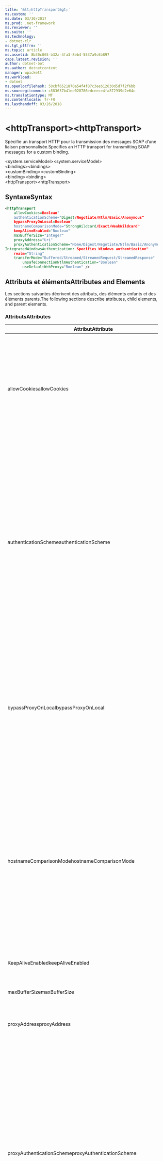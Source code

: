 ```yaml
---
title: '&lt;httpTransport&gt;'
ms.custom: ''
ms.date: 03/30/2017
ms.prod: .net-framework
ms.reviewer: ''
ms.suite: ''
ms.technology:
- dotnet-clr
ms.tgt_pltfrm: ''
ms.topic: article
ms.assetid: 8b30c065-b32a-4fa3-8eb4-5537a9c6b897
caps.latest.revision: ''
author: dotnet-bot
ms.author: dotnetcontent
manager: wpickett
ms.workload:
- dotnet
ms.openlocfilehash: 50cbf6521870a54f4f87c3eeb12030d5d7f2f6bb
ms.sourcegitcommit: c883637b41ee028786edceece4fa872939d2e64c
ms.translationtype: MT
ms.contentlocale: fr-FR
ms.lasthandoff: 03/26/2018
---
```

# <a name="lthttptransportgt"></a><span data-ttu-id="daa1e-102">&lt;httpTransport&gt;</span><span class="sxs-lookup"><span data-stu-id="daa1e-102">&lt;httpTransport&gt;</span></span>
<span data-ttu-id="daa1e-103">Spécifie un transport HTTP pour la transmission des messages SOAP d’une liaison personnalisée.</span><span class="sxs-lookup"><span data-stu-id="daa1e-103">Specifies an HTTP transport for transmitting SOAP messages for a custom binding.</span></span>  
  
 <span data-ttu-id="daa1e-104">\<system.serviceModel></span><span class="sxs-lookup"><span data-stu-id="daa1e-104">\<system.serviceModel></span></span>  
<span data-ttu-id="daa1e-105">\<bindings></span><span class="sxs-lookup"><span data-stu-id="daa1e-105">\<bindings></span></span>  
<span data-ttu-id="daa1e-106">\<customBinding></span><span class="sxs-lookup"><span data-stu-id="daa1e-106">\<customBinding></span></span>  
<span data-ttu-id="daa1e-107">\<binding></span><span class="sxs-lookup"><span data-stu-id="daa1e-107">\<binding></span></span>  
<span data-ttu-id="daa1e-108">\<httpTransport></span><span class="sxs-lookup"><span data-stu-id="daa1e-108">\<httpTransport></span></span>  
  
## <a name="syntax"></a><span data-ttu-id="daa1e-109">Syntaxe</span><span class="sxs-lookup"><span data-stu-id="daa1e-109">Syntax</span></span>  
  
```xml  
<httpTransport  
    allowCookies=Boolean"  
    authenticationScheme="Digest/Negotiate/Ntlm/Basic/Anonymous"  
    bypassProxyOnLocal=Boolean"  
    hostnameComparisonMode="StrongWildcard/Exact/WeakWildcard"  
    keepAliveEnabled="Boolean"  
    maxBufferSize="Integer"  
    proxyAddress="Uri"  
    proxyAuthenticationScheme="None/Digest/Negotiate/Ntlm/Basic/Anonymous"  
IntegratedWindowsAuthentication: Specifies Windows authentication"  
    realm="String"  
    transferMode="Buffered/Streamed/StreamedRequest/StreamedResponse"  
        unsafeConnectionNtlmAuthentication="Boolean"  
        useDefaultWebProxy="Boolean" />  
```  
  
## <a name="attributes-and-elements"></a><span data-ttu-id="daa1e-110">Attributs et éléments</span><span class="sxs-lookup"><span data-stu-id="daa1e-110">Attributes and Elements</span></span>  
 <span data-ttu-id="daa1e-111">Les sections suivantes décrivent des attributs, des éléments enfants et des éléments parents.</span><span class="sxs-lookup"><span data-stu-id="daa1e-111">The following sections describe attributes, child elements, and parent elements.</span></span>  
  
### <a name="attributes"></a><span data-ttu-id="daa1e-112">Attributs</span><span class="sxs-lookup"><span data-stu-id="daa1e-112">Attributes</span></span>  
  
|<span data-ttu-id="daa1e-113">Attribut</span><span class="sxs-lookup"><span data-stu-id="daa1e-113">Attribute</span></span>|<span data-ttu-id="daa1e-114">Description</span><span class="sxs-lookup"><span data-stu-id="daa1e-114">Description</span></span>|  
|---------------|-----------------|  
|<span data-ttu-id="daa1e-115">allowCookies</span><span class="sxs-lookup"><span data-stu-id="daa1e-115">allowCookies</span></span>|<span data-ttu-id="daa1e-116">Valeur booléenne qui spécifie si le client accepte les cookies et les propage dans de futures demandes.</span><span class="sxs-lookup"><span data-stu-id="daa1e-116">A Boolean value that specifies whether the client accepts cookies and propagates them on future requests.</span></span> <span data-ttu-id="daa1e-117">La valeur par défaut est `false`.</span><span class="sxs-lookup"><span data-stu-id="daa1e-117">The default is `false`.</span></span><br /><br /> <span data-ttu-id="daa1e-118">Vous pouvez utiliser cet attribut lorsque vous interagissez avec les services Web ASMX qui utilisent des cookies.</span><span class="sxs-lookup"><span data-stu-id="daa1e-118">You can use this attribute when you interact with ASMX Web services that use cookies.</span></span> <span data-ttu-id="daa1e-119">De cette manière, vous avez la certitude que les cookies retournés par le serveur sont automatiquement copiés dans toutes les futures demandes du client pour ce service.</span><span class="sxs-lookup"><span data-stu-id="daa1e-119">In this way, you can be sure that the cookies returned from the server are automatically copied to all future client requests for that service.</span></span>|  
|<span data-ttu-id="daa1e-120">authenticationScheme</span><span class="sxs-lookup"><span data-stu-id="daa1e-120">authenticationScheme</span></span>|<span data-ttu-id="daa1e-121">Spécifie le protocole utilisé pour authentifier des demandes du client qui sont traitées par un écouteur HTTP.</span><span class="sxs-lookup"><span data-stu-id="daa1e-121">Specifies the protocol used to authenticate client requests being processed by an HTTP listener.</span></span> <span data-ttu-id="daa1e-122">Les valeurs valides sont les suivantes :</span><span class="sxs-lookup"><span data-stu-id="daa1e-122">Valid values include the following:</span></span><br /><br /> <span data-ttu-id="daa1e-123">-Digest : Spécifie l’authentification digest.</span><span class="sxs-lookup"><span data-stu-id="daa1e-123">-   Digest: Specifies digest authentication.</span></span><br /><span data-ttu-id="daa1e-124">-Negotiate : Négocie avec le client pour déterminer le schéma d’authentification.</span><span class="sxs-lookup"><span data-stu-id="daa1e-124">-   Negotiate: Negotiates with the client to determine the authentication scheme.</span></span> <span data-ttu-id="daa1e-125">Si le client et le serveur prennent tous les deux en charge Kerberos, ce protocole est utilisé ; sinon, NTLM est utilisé.</span><span class="sxs-lookup"><span data-stu-id="daa1e-125">If both client and server support Kerberos, it is used; otherwise, NTLM is used.</span></span><br /><span data-ttu-id="daa1e-126">-Ntlm : Spécifie l’authentification NTLM.</span><span class="sxs-lookup"><span data-stu-id="daa1e-126">-   Ntlm: Specifies NTLM authentication.</span></span><br /><span data-ttu-id="daa1e-127">-Basic : Spécifie l’authentification de base.</span><span class="sxs-lookup"><span data-stu-id="daa1e-127">-   Basic: Specifies basic authentication.</span></span><br /><span data-ttu-id="daa1e-128">-Anonymous : Spécifie l’authentification anonyme.</span><span class="sxs-lookup"><span data-stu-id="daa1e-128">-   Anonymous: Specifies anonymous authentication.</span></span><br /><br /> <span data-ttu-id="daa1e-129">La valeur par défaut est Anonymous.</span><span class="sxs-lookup"><span data-stu-id="daa1e-129">The default is Anonymous.</span></span> <span data-ttu-id="daa1e-130">Cet attribut est de type <xref:System.Net.AuthenticationSchemes>.</span><span class="sxs-lookup"><span data-stu-id="daa1e-130">This attribute is of type <xref:System.Net.AuthenticationSchemes>.</span></span> <span data-ttu-id="daa1e-131">Cet attribut ne peut être défini qu'une fois.</span><span class="sxs-lookup"><span data-stu-id="daa1e-131">This attribute can only be set once.</span></span>|  
|<span data-ttu-id="daa1e-132">bypassProxyOnLocal</span><span class="sxs-lookup"><span data-stu-id="daa1e-132">bypassProxyOnLocal</span></span>|<span data-ttu-id="daa1e-133">Valeur booléenne qui indique s'il faut ignorer le serveur proxy pour les adresses locales.</span><span class="sxs-lookup"><span data-stu-id="daa1e-133">A Boolean value that indicates whether to bypass the proxy server for local addresses.</span></span> <span data-ttu-id="daa1e-134">La valeur par défaut est `false`.</span><span class="sxs-lookup"><span data-stu-id="daa1e-134">The default is `false`.</span></span><br /><br /> <span data-ttu-id="daa1e-135">Une adresse locale est une adresse sur le réseau local ou l'intranet.</span><span class="sxs-lookup"><span data-stu-id="daa1e-135">A local address is one that is on the local LAN or intranet.</span></span><br /><br /> [!INCLUDE[indigo1](../../../../../includes/indigo1-md.md)]<span data-ttu-id="daa1e-136"> ignore toujours le proxy si l'adresse de service commence par http://localhost.</span><span class="sxs-lookup"><span data-stu-id="daa1e-136"> always ignores the proxy if the service address begins with http://localhost.</span></span><br /><br /> <span data-ttu-id="daa1e-137">Utilisez le nom d'hôte plutôt que localhost si vous souhaitez que les clients passent par un proxy lorsqu'ils communiquent avec des services sur le même ordinateur.</span><span class="sxs-lookup"><span data-stu-id="daa1e-137">You should use the host name rather than localhost if you want clients to go through a proxy when talking to services on the same machine.</span></span>|  
|<span data-ttu-id="daa1e-138">hostnameComparisonMode</span><span class="sxs-lookup"><span data-stu-id="daa1e-138">hostnameComparisonMode</span></span>|<span data-ttu-id="daa1e-139">Spécifie le mode de comparaison du nom d'hôte HTTP utilisé pour analyser des URI.</span><span class="sxs-lookup"><span data-stu-id="daa1e-139">Specifies the HTTP hostname comparison mode used to parse URIs.</span></span> <span data-ttu-id="daa1e-140">Les valeurs valides sont :</span><span class="sxs-lookup"><span data-stu-id="daa1e-140">Valid values are,</span></span><br /><br /> <span data-ttu-id="daa1e-141">-StrongWildcard : (« + ») correspond à tous les noms d’hôtes possibles dans le contexte du jeu spécifié, port et un URI relatif.</span><span class="sxs-lookup"><span data-stu-id="daa1e-141">-   StrongWildcard: ("+") matches all possible hostnames in the context of the specified scheme, port and relative URI.</span></span><br /><span data-ttu-id="daa1e-142">-Exact : aucun des caractères génériques</span><span class="sxs-lookup"><span data-stu-id="daa1e-142">-   Exact: no wildcards</span></span><br /><span data-ttu-id="daa1e-143">-WeakWildcard : (« \* ») correspond au nom d’hôte possible dans le contexte de schéma spécifié, le port et l’Initiated relatif qui n’ont pas été trouvées explicitement ou via un mécanisme générique fort.</span><span class="sxs-lookup"><span data-stu-id="daa1e-143">-   WeakWildcard: ("\*") matches all possible hostname in the context of the specified scheme, port and relative UIR that have not been matched explicitly or through the strong wildcard mechanism.</span></span><br /><br /> <span data-ttu-id="daa1e-144">La valeur par défaut est StrongWildcard.</span><span class="sxs-lookup"><span data-stu-id="daa1e-144">The default is StrongWildcard.</span></span> <span data-ttu-id="daa1e-145">Cet attribut est de type `System.ServiceModel.HostnameComparisonMode`.</span><span class="sxs-lookup"><span data-stu-id="daa1e-145">This attribute is of type `System.ServiceModel.HostnameComparisonMode`.</span></span>|  
|<span data-ttu-id="daa1e-146">KeepAliveEnabled</span><span class="sxs-lookup"><span data-stu-id="daa1e-146">keepAliveEnabled</span></span>|<span data-ttu-id="daa1e-147">Valeur booléenne qui spécifie si une connexion persistante doit être établie avec la ressource Internet.</span><span class="sxs-lookup"><span data-stu-id="daa1e-147">A Boolean value that specifies whether to make a persistent connection to the internet resource.</span></span>|  
|<span data-ttu-id="daa1e-148">maxBufferSize</span><span class="sxs-lookup"><span data-stu-id="daa1e-148">maxBufferSize</span></span>|<span data-ttu-id="daa1e-149">Entier positif qui spécifie la taille maximale de la mémoire tampon.</span><span class="sxs-lookup"><span data-stu-id="daa1e-149">A positive integer that specifies the maximum size of the buffer.</span></span> <span data-ttu-id="daa1e-150">La valeur par défaut est 524 288.</span><span class="sxs-lookup"><span data-stu-id="daa1e-150">The default is 524288</span></span>|  
|<span data-ttu-id="daa1e-151">proxyAddress</span><span class="sxs-lookup"><span data-stu-id="daa1e-151">proxyAddress</span></span>|<span data-ttu-id="daa1e-152">URI qui spécifie l'adresse du proxy HTTP.</span><span class="sxs-lookup"><span data-stu-id="daa1e-152">A URI that specifies the address of the HTTP proxy.</span></span> <span data-ttu-id="daa1e-153">Si `useSystemWebProxy` est `true`, ce paramètre doit avoir la valeur `null`.</span><span class="sxs-lookup"><span data-stu-id="daa1e-153">If `useSystemWebProxy` is `true`, this setting must be `null`.</span></span> <span data-ttu-id="daa1e-154">La valeur par défaut est `null`.</span><span class="sxs-lookup"><span data-stu-id="daa1e-154">The default is `null`.</span></span>|  
|<span data-ttu-id="daa1e-155">proxyAuthenticationScheme</span><span class="sxs-lookup"><span data-stu-id="daa1e-155">proxyAuthenticationScheme</span></span>|<span data-ttu-id="daa1e-156">Spécifie le protocole utilisé pour l'authentification des demandes du client qui sont traitées par un proxy HTTP.</span><span class="sxs-lookup"><span data-stu-id="daa1e-156">Specifies the protocol used for authenticating client requests being processed by an HTTP proxy.</span></span> <span data-ttu-id="daa1e-157">Les valeurs valides sont les suivantes :</span><span class="sxs-lookup"><span data-stu-id="daa1e-157">Valid values include the following:</span></span><br /><br /> <span data-ttu-id="daa1e-158">-None : Aucune authentification n’est effectuée.</span><span class="sxs-lookup"><span data-stu-id="daa1e-158">-   None: No authentication is performed.</span></span><br /><span data-ttu-id="daa1e-159">-Digest : Spécifie l’authentification digest.</span><span class="sxs-lookup"><span data-stu-id="daa1e-159">-   Digest: Specifies digest authentication.</span></span><br /><span data-ttu-id="daa1e-160">-Negotiate : Négocie avec le client pour déterminer le schéma d’authentification.</span><span class="sxs-lookup"><span data-stu-id="daa1e-160">-   Negotiate: Negotiates with the client to determine the authentication scheme.</span></span> <span data-ttu-id="daa1e-161">Si le client et le serveur prennent tous les deux en charge Kerberos, ce protocole est utilisé ; sinon, NTLM est utilisé.</span><span class="sxs-lookup"><span data-stu-id="daa1e-161">If both client and server support Kerberos, it is used; otherwise, NTLM is used.</span></span><br /><span data-ttu-id="daa1e-162">-Ntlm : Spécifie l’authentification NTLM.</span><span class="sxs-lookup"><span data-stu-id="daa1e-162">-   Ntlm: Specifies NTLM authentication.</span></span><br /><span data-ttu-id="daa1e-163">-Basic : Spécifie l’authentification de base.</span><span class="sxs-lookup"><span data-stu-id="daa1e-163">-   Basic: Specifies basic authentication.</span></span><br /><span data-ttu-id="daa1e-164">-Anonymous : Spécifie l’authentification anonyme.</span><span class="sxs-lookup"><span data-stu-id="daa1e-164">-   Anonymous: Specifies anonymous authentication.</span></span><br /><span data-ttu-id="daa1e-165">-IntegratedWindowsAuthentication : Spécifie l’authentification Windows.</span><span class="sxs-lookup"><span data-stu-id="daa1e-165">-   IntegratedWindowsAuthentication: Specifies Windows authentication.</span></span><br /><br /> <span data-ttu-id="daa1e-166">La valeur par défaut est Anonymous.</span><span class="sxs-lookup"><span data-stu-id="daa1e-166">The default is Anonymous.</span></span> <span data-ttu-id="daa1e-167">Cet attribut est de type <xref:System.Net.AuthenticationSchemes>.</span><span class="sxs-lookup"><span data-stu-id="daa1e-167">This attribute is of type <xref:System.Net.AuthenticationSchemes>.</span></span>|  
|<span data-ttu-id="daa1e-168">realm</span><span class="sxs-lookup"><span data-stu-id="daa1e-168">realm</span></span>|<span data-ttu-id="daa1e-169">Chaîne qui spécifie le domaine à utiliser sur le proxy/serveur.</span><span class="sxs-lookup"><span data-stu-id="daa1e-169">A string that specifies the realm to use on the proxy/server.</span></span> <span data-ttu-id="daa1e-170">La valeur par défaut est une chaîne vide.</span><span class="sxs-lookup"><span data-stu-id="daa1e-170">The default is an empty string.</span></span><br /><br /> <span data-ttu-id="daa1e-171">Les serveurs utilisent des domaines pour partitionner des ressources protégées.</span><span class="sxs-lookup"><span data-stu-id="daa1e-171">Servers use realms to partition protected resources.</span></span> <span data-ttu-id="daa1e-172">Chaque partition peut posséder son propre schéma d'authentification et/ou sa base de données d'autorisation.</span><span class="sxs-lookup"><span data-stu-id="daa1e-172">Each partition can have its own authentication scheme and/or authorization database.</span></span> <span data-ttu-id="daa1e-173">Les domaines sont utilisés uniquement pour les authentifications Digest et de base.</span><span class="sxs-lookup"><span data-stu-id="daa1e-173">Realms are used only for basic and digest authentication.</span></span> <span data-ttu-id="daa1e-174">Lorsqu'un client est correctement authentifié, l'authentification est valide pour toutes les ressources contenues dans un domaine donné.</span><span class="sxs-lookup"><span data-stu-id="daa1e-174">After a client successfully authenticates, the authentication is valid for all resources in a given realm.</span></span> <span data-ttu-id="daa1e-175">Pour obtenir une description détaillée des domaines, consultez la RFC 2617 à http://www.ietf.org.</span><span class="sxs-lookup"><span data-stu-id="daa1e-175">For a detailed description of realms, see RFC 2617 at http://www.ietf.org.</span></span>|  
|<span data-ttu-id="daa1e-176">transferMode</span><span class="sxs-lookup"><span data-stu-id="daa1e-176">transferMode</span></span>|<span data-ttu-id="daa1e-177">Spécifie si les messages sont mis en mémoire tampon ou transmis en continu ou s'il s'agit d'une demande ou d'une réponse.</span><span class="sxs-lookup"><span data-stu-id="daa1e-177">Specifies whether messages are buffered or streamed or a request or response.</span></span> <span data-ttu-id="daa1e-178">Les valeurs valides sont les suivantes :</span><span class="sxs-lookup"><span data-stu-id="daa1e-178">Valid values include the following:</span></span><br /><br /> <span data-ttu-id="daa1e-179">-Mis en mémoire tampon : Les messages de demande et de réponse sont mis en mémoire tampon.</span><span class="sxs-lookup"><span data-stu-id="daa1e-179">-   Buffered: The request and response messages are buffered.</span></span><br /><span data-ttu-id="daa1e-180">-Transmis en continu : Les messages de demande et de réponse sont transmis en continu.</span><span class="sxs-lookup"><span data-stu-id="daa1e-180">-   Streamed: The request and response messages are streamed.</span></span><br /><span data-ttu-id="daa1e-181">-StreamedRequest : Le message de demande est transmis en continu et le message de réponse est mis en mémoire tampon.</span><span class="sxs-lookup"><span data-stu-id="daa1e-181">-   StreamedRequest: The request message is streamed and the response message is buffered.</span></span><br /><span data-ttu-id="daa1e-182">-StreamedResponse : Le message de demande est mis en mémoire tampon et le message de réponse est transmis en continu.</span><span class="sxs-lookup"><span data-stu-id="daa1e-182">-   StreamedResponse: The request message is buffered and the response message is streamed.</span></span><br /><br /> <span data-ttu-id="daa1e-183">La valeur par défaut est Buffered.</span><span class="sxs-lookup"><span data-stu-id="daa1e-183">The default is Buffered.</span></span> <span data-ttu-id="daa1e-184">Cet attribut est de type <xref:System.ServiceModel.TransferMode>.</span><span class="sxs-lookup"><span data-stu-id="daa1e-184">This attribute is of type <xref:System.ServiceModel.TransferMode> .</span></span>|  
|<span data-ttu-id="daa1e-185">unsafeConnectionNtlmAuthentication</span><span class="sxs-lookup"><span data-stu-id="daa1e-185">unsafeConnectionNtlmAuthentication</span></span>|<span data-ttu-id="daa1e-186">Valeur booléenne qui spécifie si le partage de connexion potentiellement dangereux est activé sur le serveur.</span><span class="sxs-lookup"><span data-stu-id="daa1e-186">A Boolean value that specifies whether Unsafe Connection Sharing is enabled on the server.</span></span> <span data-ttu-id="daa1e-187">La valeur par défaut est `false`.</span><span class="sxs-lookup"><span data-stu-id="daa1e-187">The default is `false`.</span></span> <span data-ttu-id="daa1e-188">S'il est activé, l'authentification NTLM est exécutée une fois sur chaque connexion TCP.</span><span class="sxs-lookup"><span data-stu-id="daa1e-188">If enabled, NTLM authentication is performed once on each TCP connection.</span></span>|  
|<span data-ttu-id="daa1e-189">useDefaultWebProxy</span><span class="sxs-lookup"><span data-stu-id="daa1e-189">useDefaultWebProxy</span></span>|<span data-ttu-id="daa1e-190">Valeur booléenne qui spécifie si les paramètres proxy à l'échelle de l'ordinateur sont utilisés plutôt que ceux spécifiques à l'utilisateur.</span><span class="sxs-lookup"><span data-stu-id="daa1e-190">A Boolean value that specifies whether the machine-wide proxy settings are used rather than the user specific settings.</span></span> <span data-ttu-id="daa1e-191">La valeur par défaut est `true`.</span><span class="sxs-lookup"><span data-stu-id="daa1e-191">The default is `true`.</span></span>|  
  
### <a name="child-elements"></a><span data-ttu-id="daa1e-192">Éléments enfants</span><span class="sxs-lookup"><span data-stu-id="daa1e-192">Child Elements</span></span>  
 <span data-ttu-id="daa1e-193">Aucun</span><span class="sxs-lookup"><span data-stu-id="daa1e-193">None</span></span>  
  
### <a name="parent-elements"></a><span data-ttu-id="daa1e-194">Éléments parents</span><span class="sxs-lookup"><span data-stu-id="daa1e-194">Parent Elements</span></span>  
  
|<span data-ttu-id="daa1e-195">Élément</span><span class="sxs-lookup"><span data-stu-id="daa1e-195">Element</span></span>|<span data-ttu-id="daa1e-196">Description</span><span class="sxs-lookup"><span data-stu-id="daa1e-196">Description</span></span>|  
|-------------|-----------------|  
|[<span data-ttu-id="daa1e-197">\<binding></span><span class="sxs-lookup"><span data-stu-id="daa1e-197">\<binding></span></span>](../../../../../docs/framework/misc/binding.md)|<span data-ttu-id="daa1e-198">Définit toutes les fonctions de liaison d’une liaison personnalisée.</span><span class="sxs-lookup"><span data-stu-id="daa1e-198">Defines all binding capabilities of the custom binding.</span></span>|  
  
## <a name="remarks"></a><span data-ttu-id="daa1e-199">Notes</span><span class="sxs-lookup"><span data-stu-id="daa1e-199">Remarks</span></span>  
 <span data-ttu-id="daa1e-200">L'élément `httpTransport` constitue le point de départ pour créer une liaison personnalisée qui implémente le protocole de transport HTTP.</span><span class="sxs-lookup"><span data-stu-id="daa1e-200">The `httpTransport` element is the starting point for creating a custom binding that implements the HTTP transport protocol.</span></span> <span data-ttu-id="daa1e-201">HTTP est le principal transport utilisé à des fins d'interopérabilité.</span><span class="sxs-lookup"><span data-stu-id="daa1e-201">HTTP is the primary transport used for interoperability purposes.</span></span> <span data-ttu-id="daa1e-202">Ce transport est pris en charge par [!INCLUDE[indigo1](../../../../../includes/indigo1-md.md)] pour garantir l'interopérabilité avec d'autres piles de services Web non-[!INCLUDE[indigo2](../../../../../includes/indigo2-md.md)].</span><span class="sxs-lookup"><span data-stu-id="daa1e-202">This transport is supported by the [!INCLUDE[indigo1](../../../../../includes/indigo1-md.md)] to ensure interoperability with other non-[!INCLUDE[indigo2](../../../../../includes/indigo2-md.md)] Web services stacks.</span></span>  
  
## <a name="see-also"></a><span data-ttu-id="daa1e-203">Voir aussi</span><span class="sxs-lookup"><span data-stu-id="daa1e-203">See Also</span></span>  
 <xref:System.ServiceModel.Configuration.HttpTransportElement>  
 <xref:System.ServiceModel.Channels.HttpTransportBindingElement>  
 <xref:System.ServiceModel.Channels.TransportBindingElement>  
 <xref:System.ServiceModel.Channels.CustomBinding>  
 [<span data-ttu-id="daa1e-204">Transports</span><span class="sxs-lookup"><span data-stu-id="daa1e-204">Transports</span></span>](../../../../../docs/framework/wcf/feature-details/transports.md)  
 [<span data-ttu-id="daa1e-205">Choix d’un transport</span><span class="sxs-lookup"><span data-stu-id="daa1e-205">Choosing a Transport</span></span>](../../../../../docs/framework/wcf/feature-details/choosing-a-transport.md)  
 [<span data-ttu-id="daa1e-206">Liaisons</span><span class="sxs-lookup"><span data-stu-id="daa1e-206">Bindings</span></span>](../../../../../docs/framework/wcf/bindings.md)  
 [<span data-ttu-id="daa1e-207">Extension de liaisons</span><span class="sxs-lookup"><span data-stu-id="daa1e-207">Extending Bindings</span></span>](../../../../../docs/framework/wcf/extending/extending-bindings.md)  
 [<span data-ttu-id="daa1e-208">Liaisons personnalisées</span><span class="sxs-lookup"><span data-stu-id="daa1e-208">Custom Bindings</span></span>](../../../../../docs/framework/wcf/extending/custom-bindings.md)  
 [<span data-ttu-id="daa1e-209">\<customBinding></span><span class="sxs-lookup"><span data-stu-id="daa1e-209">\<customBinding></span></span>](../../../../../docs/framework/configure-apps/file-schema/wcf/custombinding.md)
